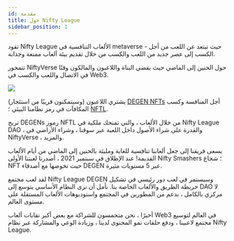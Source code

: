 ```yaml
---
id: مقدمة
title: حول Nifty League
sidebar_position: 1
---
```


تقود Nifty League الألعاب التنافسية في metaverse - حيث تبتعد عن اللعب من أجل الكسب إلى عصر جديد من اللعب والكسب من خلال تقديم بيئة ألعاب ممتعة وجذابة.

تتمحور NiftyVerse حول الحنين إلى الماضي حيث يقضي البناة واللاعبون والمالكون وقتًا في الاتصال واللعب والكسب في Web3.

![](/img/story.gif)

يشتري اللاعبون (وسيتمكنون قريبًا من استئجار) [DEGEN NFTs](https://opensea.io/collection/niftydegen) أجل المنافسة وكسب المكافآت في رمز نظامنا البيئي ؛ [NFTL](https://www.coingecko.com/en/coins/nifty-league).

تربح DEGENs رموز NFTL من خلال الألعاب ، والتي تمنحك ملكية في Nifty League DAO ، والقدرة على شراء الأصول داخل اللعبة عبر سوقنا ، وشراء الأراضي في NiftyVerse ، والمزيد.

يسعى فريقنا إلى جعل ألعابنا تنافسية للغاية ومليئة بالحنين إلى الماضي من أيام الألعاب القديمة! عند الإطلاق في سبتمبر 2021 ، أصدرنا لعبتنا الأولى Nifty Smashers ؛ شجاع NFT حيث تخوضها مع أصدقاء DEGEN عبر 5 مستويات مثيرة.

لقد لعب مجتمع Nifty League DEGEN وسيستمر في لعب دور رئيسي في تشكيل خريطة الطريق والألعاب الخاصة بنا. نأمل أن نرى النظام الأساسي يتوسع إلى DAO لا مركزي بالكامل ، بدعم من المطورين في المجتمع واستوديوهات الألعاب المستقلة على مستوى العالم.

أخيرًا ، نحن متحمسون للشراكة مع بعض أكبر نقابات ألعاب Web3 في العالم لتوسيع مجتمع لاعبينا ، ودفع حلقات نمو المحتوى لدينا ، وزيادة الوعي والمشاركة عبر نظام Nifty League.
